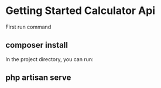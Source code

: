 # Getting Started Calculator Api

First run command
## composer install

In the project directory, you can run:
## php artisan serve

